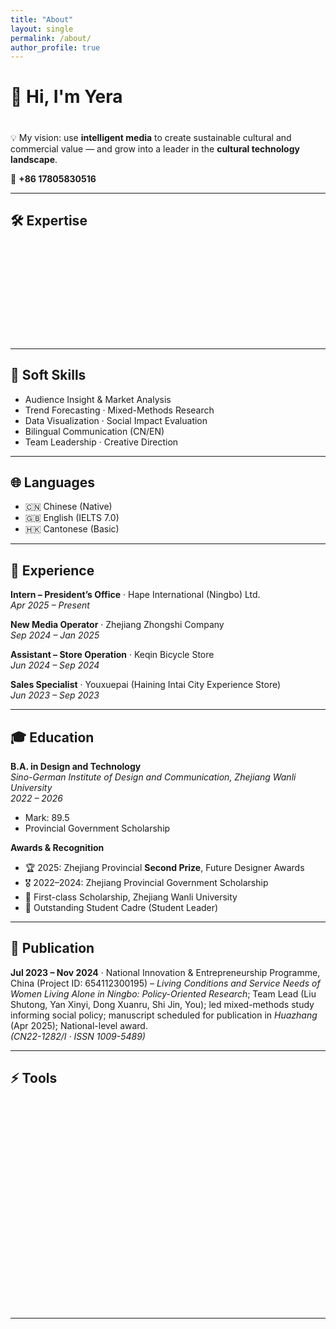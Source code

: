 ```yaml
---
title: "About"
layout: single
permalink: /about/
author_profile: true
---
```


# 👋 Hi, I'm **Yera**

<!-- 打字机效果 -->
<h2 id="intro" class="typing"></h2>

<script>
const text = "🎨 A Design & Technology undergraduate exploring the intersection of AI · AR · Interactive Media.";
let i = 0;
function typing() {
  if (i < text.length) {
    document.getElementById("intro").innerHTML += text.charAt(i);
    i++;
    setTimeout(typing, 50);
  }
}
window.onload = typing;
</script>

💡 My vision: use **intelligent media** to create sustainable cultural and commercial value — and grow into a leader in the **cultural technology landscape**.  

📱 **+86 17805830516**

---

## 🛠 Expertise

<div class="skill">
  <span>AI Content Production</span>
  <div class="bar"><div class="progress" style="--level:90%"></div></div>
</div>
<div class="skill">
  <span>Interactive Systems & UX Design</span>
  <div class="bar"><div class="progress" style="--level:85%"></div></div>
</div>
<div class="skill">
  <span>Cross-Media Narrative & Storytelling</span>
  <div class="bar"><div class="progress" style="--level:80%"></div></div>
</div>
<div class="skill">
  <span>AR / VR Development</span>
  <div class="bar"><div class="progress" style="--level:70%"></div></div>
</div>

---

## 🤝 Soft Skills
- Audience Insight & Market Analysis  
- Trend Forecasting · Mixed-Methods Research  
- Data Visualization · Social Impact Evaluation  
- Bilingual Communication (CN/EN)  
- Team Leadership · Creative Direction  

---

## 🌐 Languages
- 🇨🇳 Chinese (Native)  
- 🇬🇧 English (IELTS 7.0)  
- 🇭🇰 Cantonese (Basic)  

---

## 💼 Experience
**Intern – President’s Office** · Hape International (Ningbo) Ltd.  
*Apr 2025 – Present*  

**New Media Operator** · Zhejiang Zhongshi Company  
*Sep 2024 – Jan 2025*  

**Assistant – Store Operation** · Keqin Bicycle Store  
*Jun 2024 – Sep 2024*  

**Sales Specialist** · Youxuepai (Haining Intai City Experience Store)  
*Jun 2023 – Sep 2023*  

---

## 🎓 Education
**B.A. in Design and Technology**  
*Sino-German Institute of Design and Communication, Zhejiang Wanli University*  
*2022 – 2026*  
- Mark: 89.5  
- Provincial Government Scholarship  

**Awards & Recognition**  
- 🏆 2025: Zhejiang Provincial **Second Prize**, Future Designer Awards  
- 🎖 2022–2024: Zhejiang Provincial Government Scholarship  
- 🥇 First-class Scholarship, Zhejiang Wanli University  
- 🌟 Outstanding Student Cadre (Student Leader)  

---

## 📄 Publication
**Jul 2023 – Nov 2024** · National Innovation & Entrepreneurship Programme, China (Project ID: 654112300195) – *Living Conditions and Service Needs of Women Living Alone in Ningbo: Policy-Oriented Research*; Team Lead (Liu Shutong, Yan Xinyi, Dong Xuanru, Shi Jin, You); led mixed-methods study informing social policy; manuscript scheduled for publication in *Huazhang* (Apr 2025); National-level award.  
*(CN22-1282/I · ISSN 1009-5489)*

---

## ⚡ Tools

<div style="display: grid; grid-template-columns: repeat(4, 1fr); gap: 20px; text-align: center;">
  <div class="tooltip">
    <img src="https://cdn.jsdelivr.net/gh/8CH6/picgo/img/image1.png" alt="Lightroom" style="height:60px;"><br>
    Lightroom
    <span class="tooltiptext">Adobe Lightroom – Photo Editing</span>
  </div>
  <div class="tooltip">
    <img src="https://cdn.jsdelivr.net/gh/8CH6/picgo/img/image2.png" alt="Illustrator" style="height:60px;"><br>
    Illustrator
    <span class="tooltiptext">Adobe Illustrator – Vector Graphics</span>
  </div>
  <div class="tooltip">
    <img src="https://cdn.jsdelivr.net/gh/8CH6/picgo/img/image3.png" alt="Adobe After Effects" style="height:60px;"><br>
    After Effects
    <span class="tooltiptext">Motion Graphics & VFX</span>
  </div>
  <div class="tooltip">
    <img src="https://cdn.jsdelivr.net/gh/8CH6/picgo/img/image4.png" alt="TouchDesigner" style="height:60px;"><br>
    TouchDesigner
    <span class="tooltiptext">Interactive Media</span>
  </div>
  <div class="tooltip">
    <img src="https://cdn.jsdelivr.net/gh/8CH6/picgo/img/image5.png" alt="Cinema 4D" style="height:60px;"><br>
    Cinema 4D
    <span class="tooltiptext">3D Motion Design</span>
  </div>
  <div class="tooltip">
    <img src="https://cdn.jsdelivr.net/gh/8CH6/picgo/img/solidworks.png" alt="SolidWorks" style="height:60px;"><br>
    SolidWorks
    <span class="tooltiptext">3D CAD Design</span>
  </div>
  <div class="tooltip">
    <img src="https://cdn.jsdelivr.net/gh/8CH6/picgo/img/unity.png" alt="Unity" style="height:60px;"><br>
    Unity
    <span class="tooltiptext">Game & Interactive Development</span>
  </div>
  <div class="tooltip">
    <img src="https://cdn.jsdelivr.net/gh/8CH6/picgo/img/image8.png" alt="Arduino" style="height:60px;"><br>
    Arduino
    <span class="tooltiptext">Physical Computing</span>
  </div>
  <div class="tooltip">
    <img src="https://cdn.jsdelivr.net/gh/8CH6/picgo/img/image9.png" alt="Vroid" style="height:60px;"><br>
    Vroid
    <span class="tooltiptext">3D Avatar Creation</span>
  </div>
  <div class="tooltip">
    <img src="https://cdn.jsdelivr.net/gh/8CH6/picgo/img/image10.png" alt="Photoshop" style="height:60px;"><br>
    Photoshop
    <span class="tooltiptext">Image Editing</span>
  </div>
  <div class="tooltip">
    <img src="https://cdn.jsdelivr.net/gh/8CH6/picgo/img/image11.png" alt="Figma" style="height:60px;"><br>
    Figma
    <span class="tooltiptext">UI/UX Design</span>
  </div>
  <div class="tooltip">
    <img src="https://cdn.jsdelivr.net/gh/8CH6/picgo/img/image12.png" alt="Processing" style="height:60px;"><br>
    Processing
    <span class="tooltiptext">Creative Coding</span>
  </div>
</div>

---

<style>
/* 打字机效果 */
.typing {
  font-size: clamp(1em, 4vw, 1.2em); /* 随屏幕宽度缩放 */
  font-weight: bold;
  border-right: 2px solid #666;
  white-space: nowrap;
  overflow: hidden;
  margin-bottom: 16px;
}

/* 技能条 */
.skill {
  margin: 12px 0;
  padding: 0 10px;
}
.bar {
  width: 100%;
  background: #ddd;
  border-radius: 8px;
  overflow: hidden;
}
.progress {
  height: 12px;
  width: 0;
  background: linear-gradient(90deg,#4facfe,#00f2fe);
  border-radius: 8px;
  animation: grow 2s forwards;
}
@keyframes grow {
  to { width: var(--level); }
}

/* 工具 tooltip */
.tooltip {
  position: relative;
  display: inline-block;
  transition: transform 0.3s ease;
  margin: 10px 0;
}
.tooltip:hover { transform: scale(1.1); }
.tooltiptext {
  visibility: hidden;
  background-color: #333;
  color: #fff;
  font-size: 12px;
  padding: 5px 8px;
  border-radius: 5px;
  position: absolute;
  bottom: 120%;
  left: 50%;
  transform: translateX(-50%);
  opacity: 0;
  transition: opacity 0.3s;
}
.tooltip:hover .tooltiptext {
  visibility: visible;
  opacity: 1;
}

/* 工具栏响应式网格 */
.tool-grid {
  display: grid;
  grid-template-columns: repeat(auto-fit, minmax(80px, 1fr));
  gap: 15px;
  text-align: center;
  padding: 0 10px;
}

/* 淡入动画 */
section, .skill, .tooltip {
  opacity: 0;
  transform: translateY(20px);
  transition: all 0.6s ease-out;
}
section.visible, .skill.visible, .tooltip.visible {
  opacity: 1;
  transform: translateY(0);
}

/* 回到顶部按钮样式 */
#back-to-top {
  position: fixed;
  right: 20px;
  bottom: 20px;
  background-color: rgba(51,51,51,0.8);
  color: #fff;
  font-size: 22px;
  padding: 10px 14px;
  border-radius: 50%;
  cursor: pointer;
  box-shadow: 0 4px 8px rgba(0,0,0,0.3);
  transition: background-color 0.3s, transform 0.2s;
  z-index: 10000;
  display: none;
  text-align: center;
  line-height: 1;
  backdrop-filter: blur(4px);
}
#back-to-top:hover {
  background-color: rgba(85,85,85,0.9);
  transform: translateY(-2px);
}

/* 响应式调整 */
@media (max-width: 768px) {
  .typing { font-size: 1em; }
  .skill { padding: 0 5px; }
  .tooltip img { height: 50px; }
  #back-to-top { right: 15px; bottom: 60px; font-size: 20px; padding: 8px 12px; }
}
@media (max-width: 480px) {
  .typing { font-size: 0.9em; }
  .tooltip img { height: 40px; }
  #back-to-top { right: 10px; bottom: 50px; font-size: 18px; padding: 6px 10px; }
}
</style>

<!-- 工具栏 HTML -->
<div class="tool-grid">
  <div class="tooltip">
    <img src="https://cdn.jsdelivr.net/gh/8CH6/picgo/img/image1.png" alt="Lightroom"><br>Lightroom
    <span class="tooltiptext">Adobe Lightroom – Photo Editing</span>
  </div>
  <div class="tooltip">
    <img src="https://cdn.jsdelivr.net/gh/8CH6/picgo/img/image2.png" alt="Illustrator"><br>Illustrator
    <span class="tooltiptext">Adobe Illustrator – Vector Graphics</span>
  </div>
  <!-- 其余工具类似 -->
</div>

<script>
/* 滚动淡入效果 */
const observer = new IntersectionObserver(entries => {
  entries.forEach(entry => {
    if(entry.isIntersecting) {
      entry.target.classList.add('visible');
    }
  });
});
document.querySelectorAll('section, .skill, .tooltip').forEach(el => observer.observe(el));

/* 回到顶部按钮逻辑 */
const backToTop = document.getElementById('back-to-top');
window.addEventListener('scroll', () => {
  backToTop.style.display = (window.scrollY > 300) ? 'block' : 'none';
});
backToTop.addEventListener('click', () => {
  window.scrollTo({ top: 0, behavior: 'smooth' });
});
</script>
